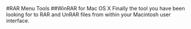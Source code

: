 #RAR Menu Tools
##WinRAR for Mac OS X
Finally the tool you have been looking for to RAR and UnRAR files from within your Macintosh user interface.
